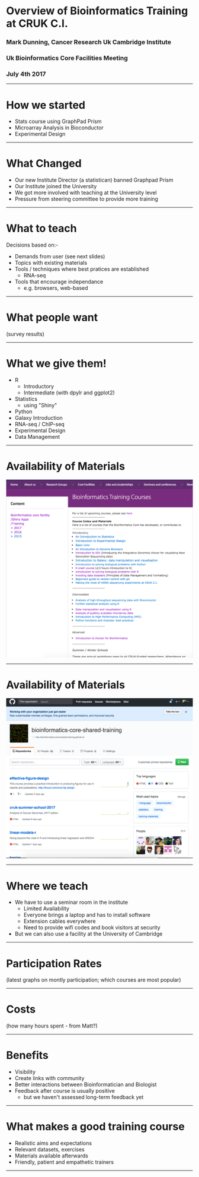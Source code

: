 # Overview of Bioinformatics Training at CRUK C.I.
### Mark Dunning, Cancer Research Uk Cambridge Institute
### Uk Bioinformatics Core Facilities Meeting
### July 4th 2017
---

# How we started

- Stats course using GraphPad Prism
- Microarray Analysis in Bioconductor
- Experimental Design

---

# What Changed

- Our new Institute Director (a statistican) banned Graphpad Prism
- Our Institute joined the University
- We got more involved with teaching at the University level
- Pressure from steering committee to provide more training

---

# What to teach

Decisions based on:-

- Demands from user (see next slides)
- Topics with existing materials
- Tools / techniques where best pratices are established
  + RNA-seq
- Tools that encourage independance
  + e.g. browsers, web-based

---

# What people want

(survey results)

---

# What we give them!

- R
  + Introductory 
  + Intermediate (with dpylr and ggplot2)
- Statistics
  + using "Shiny"
- Python
- Galaxy Introduction
- RNA-seq / ChIP-seq
- Experimental Design
- Data Management

---

# Availability of Materials

![](images/group-website.png)

---

# Availability of Materials

![](images/github.png)

---



# Where we teach

- We have to use a seminar room in the institute
  + Limited Availability
  + Everyone brings a laptop and has to install software
  + Extension cables everywhere
  + Need to provide wifi codes and book visitors at security
- But we can also use a facility at the University of Cambridge

---

# Participation Rates

(latest graphs on montly participation; which courses are most popular)

---

#  Costs

(how many hours spent - from Matt?)

---

# Benefits

- Visibility
- Create links with community
- Better interactions between Bioinformatician and Biologist
- Feedback after course is usually positive
  + but we haven't assessed long-term feedback yet

---

# What makes a good training course

- Realistic aims and expectations
- Relevant datasets, exercises
- Materials available afterwards
- Friendly, patient and empathetic trainers

---
